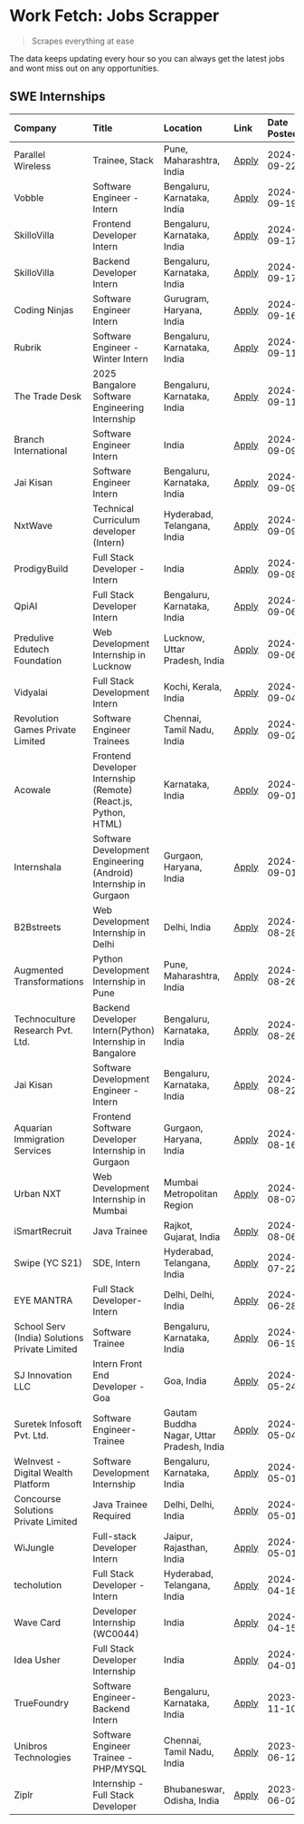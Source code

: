 # Work Fetch: Jobs Scrapper
> Scrapes everything at ease

The data keeps updating every hour so you can always get the latest jobs and wont miss out on any opportunities.

## SWE Internships
<!--START_SECTION:workfetch-->
| Company                                       | Title                                                            | Location                                  | Link                                                                                                                                                                                                                                             | Date Posted   |
|:----------------------------------------------|:-----------------------------------------------------------------|:------------------------------------------|:-------------------------------------------------------------------------------------------------------------------------------------------------------------------------------------------------------------------------------------------------|:--------------|
| Parallel Wireless                             | Trainee, Stack                                                   | Pune, Maharashtra, India                  | [Apply](https://in.linkedin.com/jobs/view/trainee-stack-at-parallel-wireless-3905689841?position=56&pageNum=0&refId=XTDPPglMNvzShig2eNaJbQ%3D%3D&trackingId=kyc%2BjYwN852jHtUYllU%2Bfw%3D%3D)                                                    | 2024-09-22    |
| Vobble                                        | Software Engineer - Intern                                       | Bengaluru, Karnataka, India               | [Apply](https://in.linkedin.com/jobs/view/software-engineer-intern-at-vobble-4028011279?position=60&pageNum=0&refId=XTDPPglMNvzShig2eNaJbQ%3D%3D&trackingId=72Nv%2F2VLtCU2h5sf6QZpTQ%3D%3D)                                                      | 2024-09-19    |
| SkilloVilla                                   | Frontend Developer Intern                                        | Bengaluru, Karnataka, India               | [Apply](https://in.linkedin.com/jobs/view/frontend-developer-intern-at-skillovilla-4025873510?position=5&pageNum=0&refId=XTDPPglMNvzShig2eNaJbQ%3D%3D&trackingId=tgGyt95EUc6vt%2FyC%2BzWGNQ%3D%3D)                                               | 2024-09-17    |
| SkilloVilla                                   | Backend Developer Intern                                         | Bengaluru, Karnataka, India               | [Apply](https://in.linkedin.com/jobs/view/backend-developer-intern-at-skillovilla-4025860894?position=9&pageNum=0&refId=XTDPPglMNvzShig2eNaJbQ%3D%3D&trackingId=wET4%2BeZEV0wLkArdekkYMg%3D%3D)                                                  | 2024-09-17    |
| Coding Ninjas                                 | Software Engineer Intern                                         | Gurugram, Haryana, India                  | [Apply](https://in.linkedin.com/jobs/view/software-engineer-intern-at-coding-ninjas-4025524828?position=47&pageNum=0&refId=XTDPPglMNvzShig2eNaJbQ%3D%3D&trackingId=Gx5EHOT8u9jUu%2FOki%2BUZEQ%3D%3D)                                             | 2024-09-16    |
| Rubrik                                        | Software Engineer - Winter Intern                                | Bengaluru, Karnataka, India               | [Apply](https://in.linkedin.com/jobs/view/software-engineer-winter-intern-at-rubrik-4006567784?position=6&pageNum=0&refId=XTDPPglMNvzShig2eNaJbQ%3D%3D&trackingId=t7GigbReKK1JogVNURI9IQ%3D%3D)                                                  | 2024-09-11    |
| The Trade Desk                                | 2025 Bangalore Software Engineering Internship                   | Bengaluru, Karnataka, India               | [Apply](https://in.linkedin.com/jobs/view/2025-bangalore-software-engineering-internship-at-the-trade-desk-3987456531?position=15&pageNum=0&refId=XTDPPglMNvzShig2eNaJbQ%3D%3D&trackingId=gPsTzj2uDEd3RDKe7Wlc%2BA%3D%3D)                        | 2024-09-11    |
| Branch International                          | Software Engineer Intern                                         | India                                     | [Apply](https://in.linkedin.com/jobs/view/software-engineer-intern-at-branch-international-3360513601?position=23&pageNum=0&refId=XTDPPglMNvzShig2eNaJbQ%3D%3D&trackingId=QEIcLwK%2BzxyvGcqLcjaVdQ%3D%3D)                                        | 2024-09-09    |
| Jai Kisan                                     | Software Engineer Intern                                         | Bengaluru, Karnataka, India               | [Apply](https://in.linkedin.com/jobs/view/software-engineer-intern-at-jai-kisan-4024075360?position=27&pageNum=0&refId=XTDPPglMNvzShig2eNaJbQ%3D%3D&trackingId=CfjGF%2B%2BZAgqcG4WcKAnYXA%3D%3D)                                                 | 2024-09-09    |
| NxtWave                                       | Technical Curriculum developer (Intern)                          | Hyderabad, Telangana, India               | [Apply](https://in.linkedin.com/jobs/view/technical-curriculum-developer-intern-at-nxtwave-4020462207?position=30&pageNum=0&refId=XTDPPglMNvzShig2eNaJbQ%3D%3D&trackingId=isbtgU%2BZ7lE8%2Fm%2FviQAHYw%3D%3D)                                    | 2024-09-09    |
| ProdigyBuild                                  | Full Stack Developer - Intern                                    | India                                     | [Apply](https://in.linkedin.com/jobs/view/full-stack-developer-intern-at-prodigybuild-4019591942?position=43&pageNum=0&refId=XTDPPglMNvzShig2eNaJbQ%3D%3D&trackingId=KwS%2F%2FKTnyTht9DjdLkuP5A%3D%3D)                                           | 2024-09-08    |
| QpiAI                                         | Full Stack Developer Intern                                      | Bengaluru, Karnataka, India               | [Apply](https://in.linkedin.com/jobs/view/full-stack-developer-intern-at-qpiai-4017395346?position=32&pageNum=0&refId=XTDPPglMNvzShig2eNaJbQ%3D%3D&trackingId=q6GiPbG1xzLVBZd2HmWlXg%3D%3D)                                                      | 2024-09-06    |
| Predulive Edutech Foundation                  | Web Development Internship in Lucknow                            | Lucknow, Uttar Pradesh, India             | [Apply](https://in.linkedin.com/jobs/view/web-development-internship-in-lucknow-at-predulive-edutech-foundation-4019460818?position=57&pageNum=0&refId=XTDPPglMNvzShig2eNaJbQ%3D%3D&trackingId=UwN5bMMI00yahS%2FXmGNUZQ%3D%3D)                   | 2024-09-06    |
| Vidyalai                                      | Full Stack Development Intern                                    | Kochi, Kerala, India                      | [Apply](https://in.linkedin.com/jobs/view/full-stack-development-intern-at-vidyalai-4014531350?position=58&pageNum=0&refId=XTDPPglMNvzShig2eNaJbQ%3D%3D&trackingId=Sv7QVIZCmJR9w3HYZ1V0Mw%3D%3D)                                                 | 2024-09-04    |
| Revolution Games Private Limited              | Software Engineer Trainees                                       | Chennai, Tamil Nadu, India                | [Apply](https://in.linkedin.com/jobs/view/software-engineer-trainees-at-revolution-games-private-limited-4015912927?position=18&pageNum=0&refId=XTDPPglMNvzShig2eNaJbQ%3D%3D&trackingId=CFa2keSUiM0Kak%2B6UsmLkA%3D%3D)                          | 2024-09-02    |
| Acowale                                       | Frontend Developer Internship (Remote) (React.js, Python, HTML)  | Karnataka, India                          | [Apply](https://in.linkedin.com/jobs/view/frontend-developer-internship-remote-react-js-python-html-at-acowale-4014663920?position=2&pageNum=0&refId=XTDPPglMNvzShig2eNaJbQ%3D%3D&trackingId=iumFjr2uJaADWrq0NSvfIQ%3D%3D)                       | 2024-09-01    |
| Internshala                                   | Software Development Engineering (Android) Internship in Gurgaon | Gurgaon, Haryana, India                   | [Apply](https://in.linkedin.com/jobs/view/software-development-engineering-android-internship-in-gurgaon-at-internshala-4015471580?position=7&pageNum=0&refId=XTDPPglMNvzShig2eNaJbQ%3D%3D&trackingId=PTO6FfrCi7fKFlOoNsrU2w%3D%3D)              | 2024-09-01    |
| B2Bstreets                                    | Web Development Internship in Delhi                              | Delhi, India                              | [Apply](https://in.linkedin.com/jobs/view/web-development-internship-in-delhi-at-b2bstreets-4010140761?position=38&pageNum=0&refId=XTDPPglMNvzShig2eNaJbQ%3D%3D&trackingId=a8G03Xt8AkwxC1Fz78aYBQ%3D%3D)                                         | 2024-08-28    |
| Augmented Transformations                     | Python Development Internship in Pune                            | Pune, Maharashtra, India                  | [Apply](https://in.linkedin.com/jobs/view/python-development-internship-in-pune-at-augmented-transformations-4010741884?position=20&pageNum=0&refId=XTDPPglMNvzShig2eNaJbQ%3D%3D&trackingId=S2P7mh9oxa%2B6mQGXo8frCg%3D%3D)                      | 2024-08-26    |
| Technoculture Research Pvt. Ltd.              | Backend Developer Intern(Python) Internship in Bangalore         | Bengaluru, Karnataka, India               | [Apply](https://in.linkedin.com/jobs/view/backend-developer-intern-python-internship-in-bangalore-at-technoculture-research-pvt-ltd-4010744714?position=28&pageNum=0&refId=XTDPPglMNvzShig2eNaJbQ%3D%3D&trackingId=EXEowiB3aFAOJsQ2Xt0xDQ%3D%3D) | 2024-08-26    |
| Jai Kisan                                     | Software Development Engineer - Intern                           | Bengaluru, Karnataka, India               | [Apply](https://in.linkedin.com/jobs/view/software-development-engineer-intern-at-jai-kisan-4027288169?position=24&pageNum=0&refId=XTDPPglMNvzShig2eNaJbQ%3D%3D&trackingId=Bj0KLT%2FiFdkS6h5qYCGIkA%3D%3D)                                       | 2024-08-22    |
| Aquarian Immigration Services                 | Frontend Software Developer Internship in Gurgaon                | Gurgaon, Haryana, India                   | [Apply](https://in.linkedin.com/jobs/view/frontend-software-developer-internship-in-gurgaon-at-aquarian-immigration-services-4003119832?position=52&pageNum=0&refId=XTDPPglMNvzShig2eNaJbQ%3D%3D&trackingId=KmB2BEf4vTahnidQ8Wwmtg%3D%3D)        | 2024-08-16    |
| Urban NXT                                     | Web Development Internship in Mumbai                             | Mumbai Metropolitan Region                | [Apply](https://in.linkedin.com/jobs/view/web-development-internship-in-mumbai-at-urban-nxt-3995561641?position=53&pageNum=0&refId=XTDPPglMNvzShig2eNaJbQ%3D%3D&trackingId=w1vC1Gq6nLHZBjZTGccUlw%3D%3D)                                         | 2024-08-07    |
| iSmartRecruit                                 | Java Trainee                                                     | Rajkot, Gujarat, India                    | [Apply](https://in.linkedin.com/jobs/view/java-trainee-at-ismartrecruit-3992301825?position=33&pageNum=0&refId=XTDPPglMNvzShig2eNaJbQ%3D%3D&trackingId=iW1%2FYoj%2BdVX8OgMI3mq61g%3D%3D)                                                         | 2024-08-06    |
| Swipe (YC S21)                                | SDE, Intern                                                      | Hyderabad, Telangana, India               | [Apply](https://in.linkedin.com/jobs/view/sde-intern-at-swipe-yc-s21-3980368092?position=40&pageNum=0&refId=XTDPPglMNvzShig2eNaJbQ%3D%3D&trackingId=TIaMGDWIjzVg1oRsSHMb0g%3D%3D)                                                                | 2024-07-22    |
| EYE MANTRA                                    | Full Stack Developer- Intern                                     | Delhi, Delhi, India                       | [Apply](https://in.linkedin.com/jobs/view/full-stack-developer-intern-at-eye-mantra-3960988037?position=10&pageNum=0&refId=XTDPPglMNvzShig2eNaJbQ%3D%3D&trackingId=Hw7WdL2awBmjdmx5Pvu26w%3D%3D)                                                 | 2024-06-28    |
| School Serv (India) Solutions Private Limited | Software Trainee                                                 | Bengaluru, Karnataka, India               | [Apply](https://in.linkedin.com/jobs/view/software-trainee-at-school-serv-india-solutions-private-limited-3953917603?position=25&pageNum=0&refId=XTDPPglMNvzShig2eNaJbQ%3D%3D&trackingId=%2BO374eOHceLXYFdYHCBMhg%3D%3D)                         | 2024-06-19    |
| SJ Innovation LLC                             | Intern Front End Developer - Goa                                 | Goa, India                                | [Apply](https://in.linkedin.com/jobs/view/intern-front-end-developer-goa-at-sj-innovation-llc-3931678611?position=12&pageNum=0&refId=XTDPPglMNvzShig2eNaJbQ%3D%3D&trackingId=Sc5vkMu6ZGIa6c5lKyEIXA%3D%3D)                                       | 2024-05-24    |
| Suretek Infosoft Pvt. Ltd.                    | Software Engineer-Trainee                                        | Gautam Buddha Nagar, Uttar Pradesh, India | [Apply](https://in.linkedin.com/jobs/view/software-engineer-trainee-at-suretek-infosoft-pvt-ltd-3916999948?position=39&pageNum=0&refId=XTDPPglMNvzShig2eNaJbQ%3D%3D&trackingId=zwekwoXilX5tW7N2p%2BVPNg%3D%3D)                                   | 2024-05-04    |
| WeInvest - Digital Wealth Platform            | Software Development Internship                                  | Bengaluru, Karnataka, India               | [Apply](https://in.linkedin.com/jobs/view/software-development-internship-at-weinvest-digital-wealth-platform-3912867225?position=3&pageNum=0&refId=XTDPPglMNvzShig2eNaJbQ%3D%3D&trackingId=hT4v51X2M9aP2mCxVUPKQw%3D%3D)                        | 2024-05-01    |
| Concourse Solutions Private Limited           | Java Trainee Required                                            | Delhi, Delhi, India                       | [Apply](https://in.linkedin.com/jobs/view/java-trainee-required-at-concourse-solutions-private-limited-3912869388?position=11&pageNum=0&refId=XTDPPglMNvzShig2eNaJbQ%3D%3D&trackingId=s%2FAV1P0RvjpMP6tP%2B9noOA%3D%3D)                          | 2024-05-01    |
| WiJungle                                      | Full-stack Developer Intern                                      | Jaipur, Rajasthan, India                  | [Apply](https://in.linkedin.com/jobs/view/full-stack-developer-intern-at-wijungle-3912864543?position=51&pageNum=0&refId=XTDPPglMNvzShig2eNaJbQ%3D%3D&trackingId=YUxwl2g1qbKS6uZRZRDcSA%3D%3D)                                                   | 2024-05-01    |
| techolution                                   | Full Stack Developer - Intern                                    | Hyderabad, Telangana, India               | [Apply](https://in.linkedin.com/jobs/view/full-stack-developer-intern-at-techolution-3904814977?position=13&pageNum=0&refId=XTDPPglMNvzShig2eNaJbQ%3D%3D&trackingId=CGBHGYp4UGBWRE6%2BSHkgBA%3D%3D)                                              | 2024-04-18    |
| Wave Card                                     | Developer Internship (WC0044)                                    | India                                     | [Apply](https://in.linkedin.com/jobs/view/developer-internship-wc0044-at-wave-card-3900079966?position=17&pageNum=0&refId=XTDPPglMNvzShig2eNaJbQ%3D%3D&trackingId=wL85%2BsWsXu8hMt7Oq2crBg%3D%3D)                                                | 2024-04-15    |
| Idea Usher                                    | Full Stack Developer Internship                                  | India                                     | [Apply](https://in.linkedin.com/jobs/view/full-stack-developer-internship-at-idea-usher-3879565540?position=21&pageNum=0&refId=XTDPPglMNvzShig2eNaJbQ%3D%3D&trackingId=r6yhBcl0CwPVU80sMLFyLw%3D%3D)                                             | 2024-04-01    |
| TrueFoundry                                   | Software Engineer-Backend Intern                                 | Bengaluru, Karnataka, India               | [Apply](https://in.linkedin.com/jobs/view/software-engineer-backend-intern-at-truefoundry-3779508170?position=35&pageNum=0&refId=XTDPPglMNvzShig2eNaJbQ%3D%3D&trackingId=YwcL0NYsYyUHn1jpIeHDXg%3D%3D)                                           | 2023-11-10    |
| Unibros Technologies                          | Software Engineer Trainee - PHP/MYSQL                            | Chennai, Tamil Nadu, India                | [Apply](https://in.linkedin.com/jobs/view/software-engineer-trainee-php-mysql-at-unibros-technologies-3656599241?position=16&pageNum=0&refId=XTDPPglMNvzShig2eNaJbQ%3D%3D&trackingId=Hs7HTBWKdDk%2FVoMmmQu5NA%3D%3D)                             | 2023-06-12    |
| Ziplr                                         | Internship - Full Stack Developer                                | Bhubaneswar, Odisha, India                | [Apply](https://in.linkedin.com/jobs/view/internship-full-stack-developer-at-ziplr-3645675705?position=36&pageNum=0&refId=XTDPPglMNvzShig2eNaJbQ%3D%3D&trackingId=N6BQwOhE3c38%2F0e%2FSybVcg%3D%3D)                                              | 2023-06-02    |
<!--END_SECTION:workfetch-->
